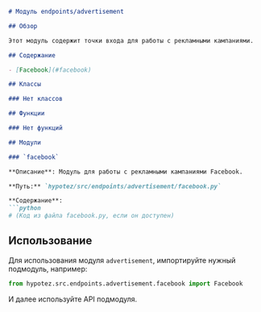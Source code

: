 ```markdown
# Модуль endpoints/advertisement

## Обзор

Этот модуль содержит точки входа для работы с рекламными кампаниями.

## Содержание

- [Facebook](#facebook)

## Классы

### Нет классов

## Функции

### Нет функций

## Модули

### `facebook`

**Описание**: Модуль для работы с рекламными кампаниями Facebook.

**Путь:** `hypotez/src/endpoints/advertisement/facebook.py`

**Содержание**:
```python
# (Код из файла facebook.py, если он доступен)
```


## Использование

Для использования модуля `advertisement`, импортируйте нужный подмодуль, например:

```python
from hypotez.src.endpoints.advertisement.facebook import Facebook
```

И далее используйте API подмодуля.


```
```
